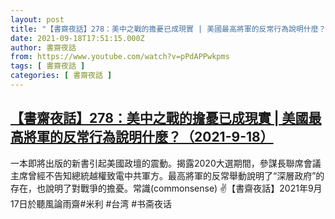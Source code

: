 ```yaml
---
layout: post
title: "【書齋夜話】278：美中之戰的擔憂已成現實 | 美國最高將軍的反常行為說明什麼？（2021-9-18）"
date: 2021-09-18T17:51:15.000Z
author: 書齋夜話
from: https://www.youtube.com/watch?v=pPdAPPwkpms
tags: [ 書齋夜話 ]
categories: [ 書齋夜話 ]
---
```

<!--1631987475000-->
[【書齋夜話】278：美中之戰的擔憂已成現實 | 美國最高將軍的反常行為說明什麼？（2021-9-18）](https://www.youtube.com/watch?v=pPdAPPwkpms)
------

<div>
一本即將出版的新書引起美國政壇的震動。揭露2020大選期間，參謀長聯席會議主席曾經不告知總統越權致電中共軍方。最高將軍的反常舉動說明了“深層政府”的存在，也說明了對戰爭的擔憂。常識(commonsense) ✌【書齋夜話】2021年9月17日於聽風論雨齋#米利 #台湾 #书斋夜话
</div>
